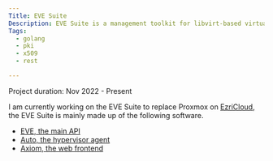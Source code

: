 ```yaml
---
Title: EVE Suite
Description: EVE Suite is a management toolkit for libvirt-based virtualization servers. EVE uses mTLS, making it also safe to work over any connection. EVE was made to replace Proxmox on my network.
Tags:
  - golang
  - pki
  - x509
  - rest

---
```


Project duration: Nov 2022 - Present

I am currently working on the EVE Suite to replace Proxmox on
[EzriCloud](https://as206628.net), the EVE Suite is mainly made up of the
following software.

* [EVE, the main API](https://github.com/baseddevelopment/eve)
* [Auto, the hypervisor agent](https://github.com/baseddevelopment/auto)
* [Axiom, the web frontend](https://github.com/baseddevelopment/axiom)
